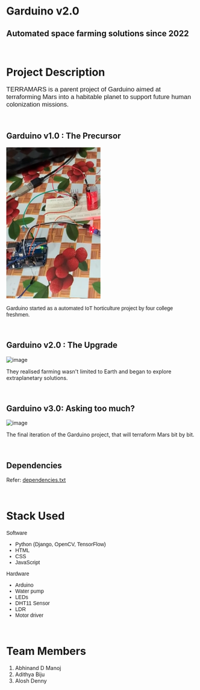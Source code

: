 # Garduino v2.0

## Automated space farming solutions since 2022

<br>

# Project Description

<span style="font-family: sans-serif; font-size: 17px;">TERRAMARS is a parent project of Garduino aimed at terraforming Mars into a habitable planet to support future human colonization missions.</span>

<br>

## Garduino v1.0 : The Precursor

<img src="GarduinoV2/static/main/assets/imgs/img-1.jpg" width=250 height=400>

<span style="font-family: Helvetica">Garduino started as a automated IoT horticulture project by four college freshmen.

<br>

## Garduino v2.0 : The Upgrade

![image]()

They realised farming wasn't limited to Earth and began to explore extraplanetary solutions.

<br>

## Garduino v3.0: Asking too much?

![image]()

The final iteration of the Garduino project, that will terraform Mars bit by bit.

<br>

## Dependencies

Refer: [dependencies.txt](dependencies.txt)

<br>

# Stack Used
<span style="font-family: Helvetica">
Software

- Python (Django, OpenCV, TensorFlow)
- HTML
- CSS
- JavaScript

Hardware

- Arduino
- Water pump
- LEDs
- DHT11 Sensor
- LDR
- Motor driver
</span>

<br>

# Team Members
1. Abhinand D Manoj
2. Adithya Biju
3. Alosh Denny